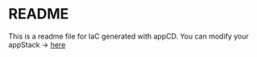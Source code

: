 # README
This is a readme file for IaC generated with appCD.
You can modify your appStack -> [here](http://cloud.stackgen.com/appstacks/2864c373-98b9-41a0-acf7-3a3ab308c317)
